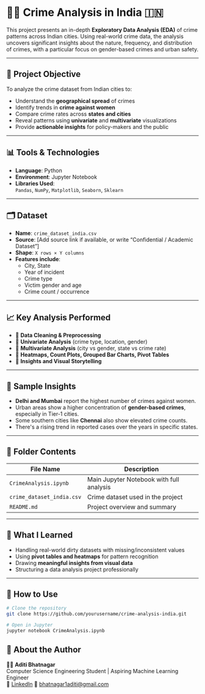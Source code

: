 # 🕵️‍♀️ Crime Analysis in India 🇮🇳

This project presents an in-depth **Exploratory Data Analysis (EDA)** of crime patterns across Indian cities. Using real-world crime data, the analysis uncovers significant insights about the nature, frequency, and distribution of crimes, with a particular focus on gender-based crimes and urban safety.

---

## 📌 Project Objective

To analyze the crime dataset from Indian cities to:

- Understand the **geographical spread** of crimes
- Identify trends in **crime against women**
- Compare crime rates across **states and cities**
- Reveal patterns using **univariate** and **multivariate** visualizations
- Provide **actionable insights** for policy-makers and the public

---

## 📊 Tools & Technologies

- **Language**: Python  
- **Environment**: Jupyter Notebook  
- **Libraries Used**:  
  `Pandas`, `NumPy`, `Matplotlib`, `Seaborn`, `Sklearn`

---

## 🗂️ Dataset

- **Name**: `crime_dataset_india.csv`  
- **Source**: [Add source link if available, or write “Confidential / Academic Dataset”]  
- **Shape**: `X rows × Y columns`  
- **Features include**:
  - City, State
  - Year of incident
  - Crime type
  - Victim gender and age
  - Crime count / occurrence

---

## 📈 Key Analysis Performed

- 🔹 **Data Cleaning & Preprocessing**
- 🔹 **Univariate Analysis** (crime type, location, gender)
- 🔹 **Multivariate Analysis** (city vs gender, state vs crime rate)
- 🔹 **Heatmaps, Count Plots, Grouped Bar Charts, Pivot Tables**
- 🔹 **Insights and Visual Storytelling**

---

## 🌟 Sample Insights

- **Delhi and Mumbai** report the highest number of crimes against women.
- Urban areas show a higher concentration of **gender-based crimes**, especially in Tier-1 cities.
- Some southern cities like **Chennai** also show elevated crime counts.
- There's a rising trend in reported cases over the years in specific states.

---

## 📌 Folder Contents

| File Name             | Description                                |
|-----------------------|--------------------------------------------|
| `CrimeAnalysis.ipynb` | Main Jupyter Notebook with full analysis   |
| `crime_dataset_india.csv` | Crime dataset used in the project        |
| `README.md`           | Project overview and summary               |

---

## 🧠 What I Learned

- Handling real-world dirty datasets with missing/inconsistent values
- Using **pivot tables and heatmaps** for pattern recognition
- Drawing **meaningful insights from visual data**
- Structuring a data analysis project professionally

---

## 📎 How to Use

```bash
# Clone the repository
git clone https://github.com/yourusername/crime-analysis-india.git

# Open in Jupyter
jupyter notebook CrimeAnalysis.ipynb
```

## 💼 About the Author

👩‍💻 **Aditi Bhatnagar**  
Computer Science Engineering Student | Aspiring Machine Learning Engineer  
🔗 [LinkedIn](www.linkedin.com/in/aditi-bhatnagar11)
📧 bhatnagar1aditi@gmail.com
